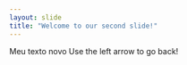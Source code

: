 ```yaml
---
layout: slide
title: "Welcome to our second slide!"
---
```

Meu texto novo
Use the left arrow to go back!
